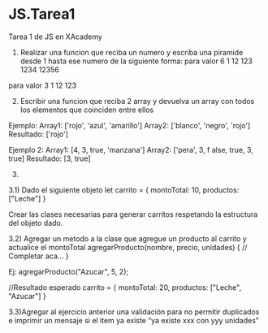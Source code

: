 # JS.Tarea1
Tarea 1 de JS en XAcademy

1) Realizar una funcion que reciba un numero y escriba una piramide desde 1 hasta ese numero de la siguiente forma:
para valor 6
1
12
123
1234
12356

para valor 3
1
12
123


2) Escribir una funcion que reciba 2 array y devuelva un array con todos los elementos que coinciden entre ellos

Ejemplo:
Array1: ['rojo', 'azul', 'amarillo']
Array2: ['blanco', 'negro', 'rojo']
Resultado: ['rojo']

Ejemplo 2:
Array1: [4, 3, true, 'manzana']
Array2: ['pera', 3, f alse, true, 3, true]
Resultado: [3, true]


3)
3.1) Dado el siguiente objeto
let carrito = {
    montoTotal: 10,
    productos: ["Leche"]
}

Crear las clases necesarias para generar carritos respetando la estructura del objeto dado.

3.2) Agregar un metodo a la clase que agregue un producto al carrito y actualice el montoTotal
agregarProducto(nombre, precio, unidades) {
    // Completar aca...
}


Ej:
agregarProducto("Azucar", 5, 2);

//Resultado esperado
carrito = {
    montoTotal: 20,
    productos: ["Leche", "Azucar"]
}


3.3)Agregar al ejercicio anterior una validación para no permitir duplicados e imprimir un mensaje si el item ya existe “ya existe xxx con yyy unidades”